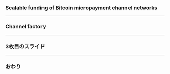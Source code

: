 ### Scalable funding of Bitcoin micropayment channel networks





---


### Channel factory


---


### 3枚目のスライド


---


### おわり
